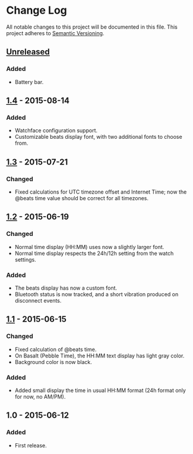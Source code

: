 # Change Log
All notable changes to this project will be documented in this file.
This project adheres to [Semantic Versioning](http://semver.org/).

## [Unreleased]
### Added
- Battery bar.

## [1.4] - 2015-08-14
### Added
- Watchface configuration support.
- Customizable beats display font, with two additional fonts to choose from.

## [1.3] - 2015-07-21
### Changed
- Fixed calculations for UTC timezone offset and Internet Time; now the
  @beats time value should be correct for all timezones.

## [1.2] - 2015-06-19
### Changed
- Normal time display (HH:MM) uses now a slightly larger font.
- Normal time display respects the 24h/12h setting from the watch settings.
### Added
- The beats display has now a custom font.
- Bluetooth status is now tracked, and a short vibration produced on
  disconnect events.

## [1.1] - 2015-06-15
### Changed
- Fixed calculation of @beats time.
- On Basalt (Pebble Time), the HH:MM text display has light gray color.
- Background color is now black.

### Added
- Added small display the time in usual HH:MM format (24h format only
  for now, no AM/PM).

## 1.0 - 2015-06-12
### Added
- First release.

[Unreleased]: https://github.com/aperezdc/pebble-beats/compare/v1.4...HEAD
[1.4]: https://github.com/aperezdc/pebble-beats/compare/v1.3...v1.4
[1.3]: https://github.com/aperezdc/pebble-beats/compare/v1.2...v1.3
[1.2]: https://github.com/aperezdc/pebble-beats/compare/v1.1...v1.2
[1.1]: https://github.com/aperezdc/pebble-beats/compare/v1.0...v1.1
